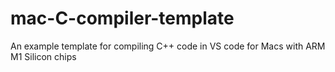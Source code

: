 # mac-C-compiler-template
An example template for compiling C++ code in VS code for Macs with ARM M1 Silicon chips  


